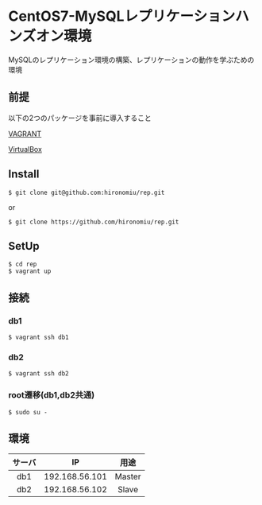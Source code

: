 # CentOS7-MySQLレプリケーションハンズオン環境
MySQLのレプリケーション環境の構築、レプリケーションの動作を学ぶための環境

## 前提
以下の2つのパッケージを事前に導入すること

[VAGRANT](https://www.vagrantup.com/)

[VirtualBox](https://www.virtualbox.org/)

## Install
```
$ git clone git@github.com:hironomiu/rep.git
```
or
```
$ git clone https://github.com/hironomiu/rep.git
```

## SetUp
```
$ cd rep
$ vagrant up
```

## 接続
### db1
```
$ vagrant ssh db1
```

### db2
```
$ vagrant ssh db2
```

### root遷移(db1,db2共通)
```
$ sudo su -
```

## 環境
|サーバ|IP|用途|
|:-:|:-:|:-:|
|db1|192.168.56.101|Master|
|db2|192.168.56.102|Slave|
